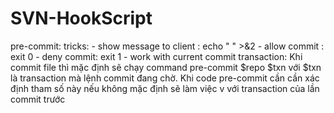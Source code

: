 # SVN-HookScript

pre-commit:
  tricks:
    - show message to client : echo " " >&2
    - allow commit : exit 0
    - deny commit: exit 1
    - work with current commit transaction: 
        Khi commit file thì mặc định sẽ chạy command pre-commit $repo $txn 
        với $txn là transaction mà lệnh commit đang chờ. Khi code pre-commit cần cần xác định tham số này nếu không mặc định sẽ làm việc v          với transaction của lần commit trước
        
